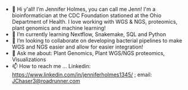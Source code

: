 - 👋 Hi y'all! I’m Jennifer Holmes, you can call me Jenn! I'm a bioinformatician at the CDC Foundation stationed at the Ohio Department of Health. I love working with WGS & NGS, proteomics, plant genomics and machine learning!
- 🌱 I’m currently learning Nextflow, Snakemake, SQL and Python
- 💞️ I’m looking to collaborate on developing bacterial pipelines to make WGS and NGS easier and allow for easier integration! 
- 🌽 Ask me about: Plant Genomics, Plant WGS/NGS proteomics, Visualizations 
- 📫 How to reach me ... Linkedin: https://www.linkedin.com/in/jenniferholmes1345/ ; email: JChaser3@roadrunner.com 

<!---
JH36/JH36 is a ✨ special ✨ repository because its `README.md` (this file) appears on your GitHub profile.
You can click the Preview link to take a look at your changes.
--->
